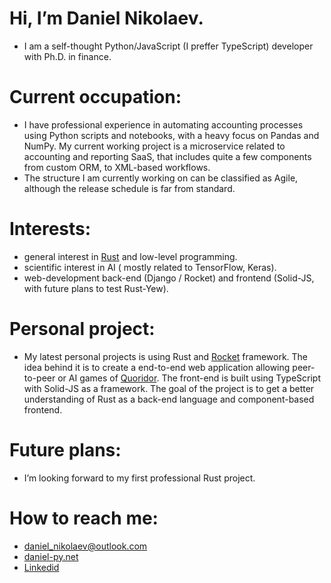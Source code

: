 # Hi, I’m Daniel Nikolaev. 
* I am a self-thought Python/JavaScript (I preffer TypeScript) developer with Ph.D. in finance.
# Current occupation: 
* I have professional experience in automating accounting processes using Python scripts and notebooks, with a heavy focus on Pandas and NumPy. My current working project is a microservice related to accounting and reporting SaaS, that includes quite a few components from custom ORM, to XML-based workflows.
* The structure I am currently working on can be classified as Agile, although the release schedule is far from standard.
# Interests:
* general interest in [Rust](https://www.rust-lang.org/) and low-level programming.
* scientific interest in AI ( mostly related to TensorFlow, Keras).
* web-development back-end (Django / Rocket) and frontend (Solid-JS, with future plans to test Rust-Yew).
# Personal project:
* My latest personal projects is using Rust and [Rocket](https://rocket.rs/) framework. The idea behind it is to create a end-to-end web application allowing peer-to-peer or AI games of [Quoridor](https://en.wikipedia.org/wiki/Quoridor). The front-end is built using TypeScript with Solid-JS as a framework. The goal of the project is to get a better understanding of Rust as a back-end language and component-based frontend.
# Future plans:
* I’m looking forward to my first professional Rust project.
# How to reach me: 
  * daniel_nikolaev@outlook.com
  * [daniel-py.net](https://www.daniel-py.net/contact/)
  * [Linkedid](https://bg.linkedin.com/in/daniel-nikolaev-1761b31b5?trk=people-guest_people_search-card)

<!---
Dah-phd/Dah-phd is a ✨ special ✨ repository because its `README.md` (this file) appears on your GitHub profile.
You can click the Preview link to take a look at your changes.
--->
